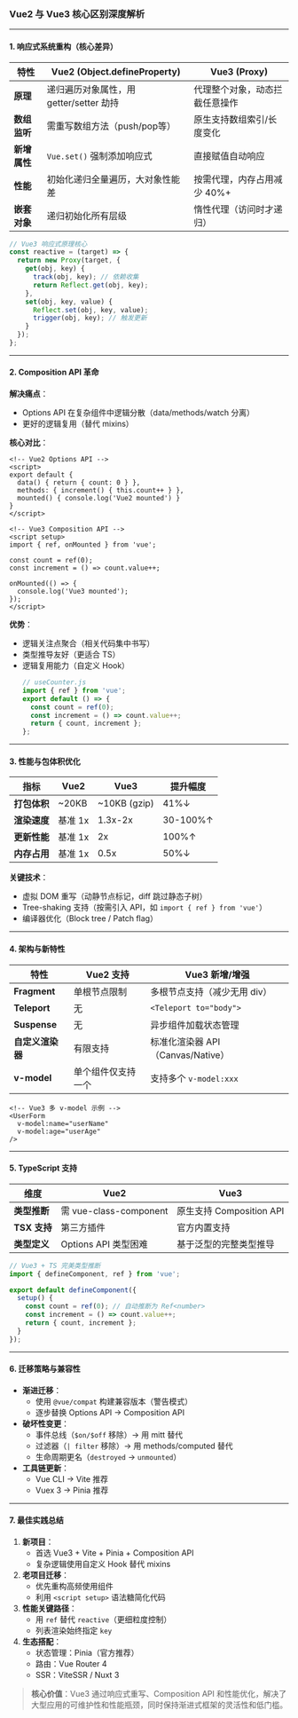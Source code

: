 

### Vue2 与 Vue3 核心区别深度解析  

---

#### 1. **响应式系统重构**（核心差异）  
| **特性**         | Vue2 (Object.defineProperty)       | Vue3 (Proxy)                      |  
|------------------|------------------------------------|-----------------------------------|  
| **原理**         | 递归遍历对象属性，用 getter/setter 劫持 | 代理整个对象，动态拦截任意操作         |  
| **数组监听**     | 需重写数组方法（push/pop等）         | 原生支持数组索引/长度变化             |  
| **新增属性**     | `Vue.set()` 强制添加响应式          | 直接赋值自动响应                    |  
| **性能**         | 初始化递归全量遍历，大对象性能差      | 按需代理，内存占用减少 40%+          |  
| **嵌套对象**     | 递归初始化所有层级                   | 惰性代理（访问时才递归）              |  

```javascript
// Vue3 响应式原理核心
const reactive = (target) => {
  return new Proxy(target, {
    get(obj, key) { 
      track(obj, key); // 依赖收集
      return Reflect.get(obj, key); 
    },
    set(obj, key, value) {
      Reflect.set(obj, key, value);
      trigger(obj, key); // 触发更新
    }
  });
};
```

---

#### 2. **Composition API 革命**  
**解决痛点**：  
- Options API 在复杂组件中逻辑分散（data/methods/watch 分离）  
- 更好的逻辑复用（替代 mixins）  

**核心对比**：  
```vue
<!-- Vue2 Options API -->
<script>
export default {
  data() { return { count: 0 } },
  methods: { increment() { this.count++ } },
  mounted() { console.log('Vue2 mounted') }
}
</script>

<!-- Vue3 Composition API -->
<script setup>
import { ref, onMounted } from 'vue';

const count = ref(0);
const increment = () => count.value++;

onMounted(() => {
  console.log('Vue3 mounted');
});
</script>
```

**优势**：  
- 逻辑关注点聚合（相关代码集中书写）  
- 类型推导友好（更适合 TS）  
- 逻辑复用能力（自定义 Hook）  
  ```javascript
  // useCounter.js
  import { ref } from 'vue';
  export default () => {
    const count = ref(0);
    const increment = () => count.value++;
    return { count, increment };
  };
  ```

---

#### 3. **性能与包体积优化**  
| **指标**         | Vue2        | Vue3           | 提升幅度 |  
|------------------|-------------|----------------|----------|  
| **打包体积**     | ~20KB       | ~10KB (gzip)   | 41%↓     |  
| **渲染速度**     | 基准 1x     | 1.3x-2x        | 30-100%↑ |  
| **更新性能**     | 基准 1x     | 2x             | 100%↑    |  
| **内存占用**     | 基准 1x     | 0.5x           | 50%↓     |  

**关键技术**：  
- 虚拟 DOM 重写（动静节点标记，diff 跳过静态子树）  
- Tree-shaking 支持（按需引入 API，如 `import { ref } from 'vue'`）  
- 编译器优化（Block tree / Patch flag）  

---

#### 4. **架构与新特性**  
| **特性**          | Vue2 支持          | Vue3 新增/增强               |  
|-------------------|--------------------|-----------------------------|  
| **Fragment**      | 单根节点限制       | 多根节点支持（减少无用 div） |  
| **Teleport**      | 无                 | `<Teleport to="body">`      |  
| **Suspense**      | 无                 | 异步组件加载状态管理         |  
| **自定义渲染器**  | 有限支持           | 标准化渲染器 API（Canvas/Native） |  
| **v-model**       | 单个组件仅支持一个 | 支持多个 `v-model:xxx`      |  

```vue
<!-- Vue3 多 v-model 示例 -->
<UserForm 
  v-model:name="userName"
  v-model:age="userAge"
/>
```

---

#### 5. **TypeScript 支持**  
| **维度**         | Vue2                     | Vue3                          |  
|------------------|--------------------------|-------------------------------|  
| **类型推断**     | 需 vue-class-component   | 原生支持 Composition API      |  
| **TSX 支持**     | 第三方插件               | 官方内置支持                  |  
| **类型定义**     | Options API 类型困难     | 基于泛型的完整类型推导        |  

```typescript
// Vue3 + TS 完美类型推断
import { defineComponent, ref } from 'vue';

export default defineComponent({
  setup() {
    const count = ref(0); // 自动推断为 Ref<number>
    const increment = () => count.value++; 
    return { count, increment };
  }
});
```

---

#### 6. **迁移策略与兼容性**  
- **渐进迁移**：  
  - 使用 `@vue/compat` 构建兼容版本（警告模式）  
  - 逐步替换 Options API → Composition API  
- **破坏性变更**：  
  - 事件总线（`$on/$off` 移除）→ 用 mitt 替代  
  - 过滤器（`| filter` 移除）→ 用 methods/computed 替代  
  - 生命周期更名（`destroyed` → `unmounted`）  
- **工具链更新**：  
  - Vue CLI → Vite 推荐  
  - Vuex 3 → Pinia 推荐  

---

#### 7. **最佳实践总结**  
1. **新项目**：  
   - 首选 Vue3 + Vite + Pinia + Composition API  
   - 复杂逻辑使用自定义 Hook 替代 mixins  
2. **老项目迁移**：  
   - 优先重构高频使用组件  
   - 利用 `<script setup>` 语法糖简化代码  
3. **性能关键路径**：  
   - 用 `ref` 替代 `reactive`（更细粒度控制）  
   - 列表渲染始终指定 `key`  
4. **生态搭配**：  
   - 状态管理：Pinia（官方推荐）  
   - 路由：Vue Router 4  
   - SSR：ViteSSR / Nuxt 3  

> **核心价值**：Vue3 通过响应式重写、Composition API 和性能优化，解决了大型应用的可维护性和性能瓶颈，同时保持渐进式框架的灵活性和低门槛。